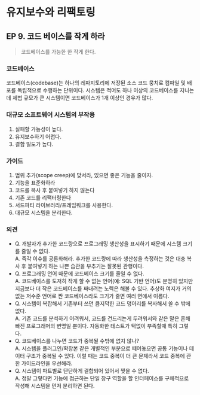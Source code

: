# 유지보수와 리팩토링
## EP 9. 코드 베이스를 작게 하라

> 코드베이스를 가능한 한 작게 한다.



### 코드베이스
코드베이스(codebase)는 하나의 레파지토리에 저장된 소스 코드 뭉치로 컴파일 및 배포를 독립적으로 수행하는 단위이다.
시스템은 적어도 하나 이상의 코드베이스를 지니는데 제법 규모가 큰 시스템이면 코드베이스가 1개 이상인 경우가 많다.


### 대규모 소프트웨어 시스템의 부작용
1. 실패할 가능성이 높다.
2. 유지보수하기 어렵다.
3. 결함 밀도가 높다.


### 가이드
1. 범위 추가(scope creep)에 맞서라, 있으면 좋은 기능을 줄이자.
2. 기능을 표준화하라
3. 코드를 복사 후 붙여넣기 하지 않는다
4. 기존 코드를 리팩터링한다
5. 서드파티 라이브러리/프레임워크를 사용한다.
6. 대규모 시스템을 분리한다.


### 의견
- Q. 개발자가 추가한 코드량으로 프로그래밍 생산성을 표시하기 때문에 시스템 크기를 줄일 수 없다.  
  A. 즉각 이슈를 공론화해라. 추가한 코드량에 따라 생산성을 측정하는 것은 대충 복사 후 붙여넣기 하는 나쁜 습관을 부추기는 잘못된 관행이다.
- Q. 프로그래밍 언어 때문에 코드베이스 크기를 줄일 수 없다.  
  A. 코드베이스를 도저히 작게 할 수 없는 언어(예: SQL 기반 언어)도 분명히 있지만 지금보다 더 작은 코드베이스를 짜내려는 노력은 해볼 수 있다. 추상화 여지가 거의 없는 저수준 언어로 짠 코드베이스라도 크기가 줄면 여러 면에서 이롭다.
- Q. 시스템이 복잡해서 기존부터 쓰던 큼지막한 코드 덩어리를 복사해서 쓸 수 밖에 없다.  
  A. 기존 코드를 분석하기 어려워서, 코드를 건드리는게 두려워서와 같은 말은 흔해빠진 프로그래머의 변명일 뿐이다. 자동화한 테스트가 턱없이 부족할때 특히 그렇다.
- Q. 코드베이스를 나누면 코드가 중복될 수밖에 없지 않나?  
  A. 시스템을 플러그인/확장본 같은 개별적인 부분으로 떼어놓으면 공통 기능이나 데이터 구조가 중복될 수 있다. 이럴 때는 코드 중복이 더 큰 문제라서 코드 중복에 관한 가이드라인을 우선해라.
- Q. 시스템이 파트별로 단단하게 결합되어 있어서 찢을 수 없다.  
  A. 정말 그렇다면 기능에 접근하는 단일 창구 역할을 할 인터페이스를 구체적으로 작성해 시스템을 먼저 분리하면 된다.